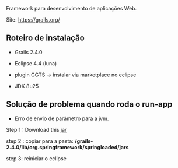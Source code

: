 Framework para desenvolvimento de aplicações Web.

Site: <https://grails.org/>

## Roteiro de instalação

- Grails 2.4.0
- Eclipse 4.4 (luna)
- plugin GGTS -\> instalar via marketplace no eclipse
- JDK 8u25

## Solução de problema quando roda o run-app

- Erro de envio de parâmetro para a jvm.

Step 1 : Download this [jar](http://repo.spring.io/libs-snapshot-local/org/springframework/springloaded/1.2.2.BUILD-SNAPSHOT/springloaded-1.2.2.BUILD-SNAPSHOT.jar)

step 2 : copiar para a pasta: **/grails-2.4.0/lib/org.springframework/springloaded/jars**

step 3: reiniciar o eclipse
